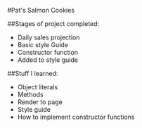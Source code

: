 #Pat's Salmon Cookies

##Stages of project completed:
- Daily sales projection
- Basic style Guide
- Constructor function
- Added to style guide

##Stuff I learned:
- Object literals
- Methods
- Render to page
- Style guide
- How to implement constructor functions
